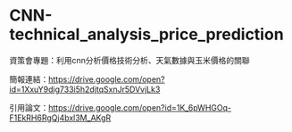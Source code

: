 # CNN-technical_analysis_price_prediction

資策會專題：利用cnn分析價格技術分析、天氣數據與玉米價格的關聯

簡報連結：https://drive.google.com/open?id=1XxuY9dig733i5h2djtqSxnJr5DVvjLk3

引用論文：https://drive.google.com/open?id=1K_6pWHGOq-F1EkRH6RgQj4bxl3M_AKgR
